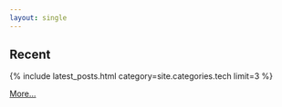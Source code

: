 ```yaml
---
layout: single
---
```


## Recent
{% include latest_posts.html category=site.categories.tech limit=3 %}

[More...](archive)
